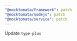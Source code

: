 ```yaml
---
"@mocktomata/framework": patch
"@mocktomata/nodejs": patch
"@mocktomata/service": patch
---
```


Update `type-plus`

